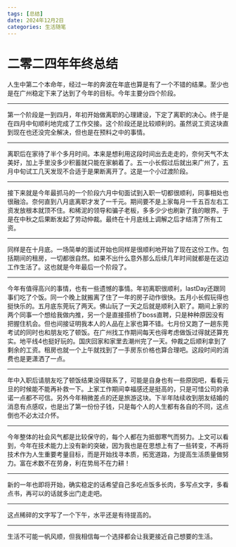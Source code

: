 ```yaml
---
tags: [总结]
date: 2024年12月2日
categories: 生活随笔
---
```


# 二零二四年年终总结

人生中第二个本命年，经过一年的奔波在年底也算是有了一个不错的结果。至少也是在广州稳定下来了达到了今年的目标。今年主要分四个阶段。

----
第一个阶段是一到四月，年初开始做离职的心理建设，下定了离职的决心。终于是在四月中旬顺利地完成了工作交接。这个阶段还是比较顺利的。虽然说工资这块直到现在也还没完全解决，但也是在预料之中的事情。

----

离职后在家待了半个多月时间。本来是想利用这段时间出去走走的，奈何天气不太美好，加上手里没多少积蓄就只能在家躺着了。五一小长假过后就出来广州了，五月中旬试工几天发现不合适于是果断离开了。这是一个小过渡阶段。

----

接下来就是今年最抓马的一个阶段六月中旬面试到入职一切都很顺利，同事相处也很融洽。奈何直到八月底离职才发了一千元。期间要不是上家每月一千五百左右工资发放根本就顶不住。和稀泥的领导和骗子老板，多多少少也刷新了我的眼界。于是在中秋之后果断发起了劳动仲裁。最终在十月底线上调解之后才结清了所有工资。

----

同样是在十月底。一场简单的面试开始也同样是很顺利地开始了现在这份工作。包括期间的租房，一切都很自然。如果不出什么意外那么后续几年时间就都是在这边工作生活了。这也就是今年最后一个阶段了。

----

今年有值得高兴的事情，也有一些遗憾的事情。年初离职很顺利，lastDay还跟同事们吃了个饭。同一个晚上就搬离了住了一年的房子动作很快。五月小长假玩得也挺快乐的。五月底东莞玩了两天。佛山玩了一天之后就是顺利入职了。期间上家的两个同事一个想给我做内推，另一个是直接搭桥了boss直聘，只是种种原因没有把握住机会。但也间接证明我本人的人品在上家也算不错。七月份又跑了一趟东莞考试的同时也和朋友吃了顿饭。在广州找工作期间每天也得考虑做饭过得就还算充实。地平线4也挺好玩的。国庆回家和家里去潮州完了一天。仲裁之后顺利拿到了剩余的工资。租房也就一个上午就找到了一手房东价格也算合理吧。这段时间的消费也是更潇洒了一点。

----

年中入职后请朋友吃了顿饭结果没得联系了，可能是自身也有一些原因吧，看看元旦的时候能不能再补救一下。上家工作期间幸福感还是挺高的，只是可惜公司的承诺一点都不可信。另外今年稍微差点的还是旅游这块。下半年陆续收到朋友结婚的消息有点感叹，也是出了第一份份子钱，只是每个人的人生都有各自的不同，这点倒也不必太过介怀。

----

今年整体的社会风气都是比较保守的，每个人都在为抵御寒气而努力。上文可以看到，今年在技术能力上没有新的突破，因为我也是在思想上有了一些转变，不再将技术作为人生重要考量目标，而是开始找寻本质，拓宽道路，为提高生活质量做努力。富在术数不在劳身，利在势局不在力耕！

----

新的一年也即将开始，确实稳定的话希望自己多吃点饭多长肉，多写点文字，多看点书，再可以的话就多出门走走吧。

----

这点稀碎的文字写了一个下午，水平还是有待提高的。

----

生活不可能一帆风顺，但我相信每一个选择都会让我更接近自己想要的生活。

